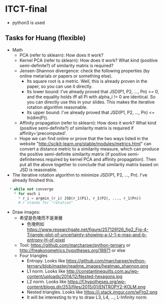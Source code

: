 # ITCT-final
* python3 is used
## Tasks for Huang (flexible)
* Math
  * PCA (refer to sklearn): How does it work?
  * Kernel PCA (refer to sklearn): How does it work?	What kind (positive semi-definite?) of similarity matrix is required?
  * Jensen-Shannon divergence: check the following properties (by online metarials or papers or something else).
    * Its square root is a metric. Well, this is already proven in the paper, so you can use it directly.
    * Its lower bound: I've already proved that JSD(P1, P2, ..., Pn) >= 0, and the equality holds iff all Pi with alpha_i != 0 are identical. So you can directly use this in your slides. This makes the iterative rotation algorithm reasonable.
    * Its upper bound: I've already proved that JSD(P1, P2, ..., Pn) <= ln(dim(P)).
  * Affinity propagation (refer to sklearn): How does it work? What kind (positive semi-definite?) of similarity matrix is required if affinity='precomputed'.
  * Hope we can find online or prove that the two ways listed in the website "http://scikit-learn.org/stable/modules/metrics.html" can convert a distance metric to a similarity measure, which can produce the positive semi-definite similarity matrix (if positive semi-definiteness required by kernel PCA and affinity propagation). Then put all the above together to conclude that similarity matrix based on JSD is reasonable.
* The iterative rotation algorithm to minimize JSD(P1, P2, ..., Pn). I've already finished this.
``` python
  * while not converge
    * for each i
      * r_i = argmin_(r_i) JSD(r_1(P1), r_1(P2), ..., r_1(Pn))
      # r stands for "rotation"
```
* Draw images:
  * 希望是色塊而不是漸層
    * 色塊例如 https://www.researchgate.net/figure/257129126_fig2_Fig-4-Triangle-plot-of-uncertainty-showing-a-U-1-p-max-and-b-entropy-H-of-pixel
  * Tool: https://github.com/marcharper/python-ternary or http://freakonometrics.hypotheses.org/18971 or else
  * Four triangles
    * Entropy. Looks like https://github.com/marcharper/python-ternary/blob/master/readme_images/heatmap_shannon.png
    * L1 norm. Looks like http://constantinequilts.com.au/wp-content/uploads/2014/12/Nested-hexagons.jpg
    * L2 norm. Looks like https://f.hypotheses.org/wp-content/blogs.dir/253/files/2015/01/ENTROPY2-KOLM.png
    * Nested triangles. Looks like https://i.stack.imgur.com/wFtg2.png
    * It will be interesting to try to draw L3, L4, ..., L-Infinity norm.
